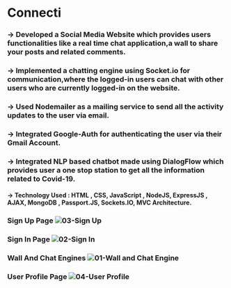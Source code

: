 # Connecti

### -> Developed a Social Media Website which provides users functionalities like a real time chat application,a wall to share your posts and related comments.

### -> Implemented a chatting engine using Socket.io for communication,where the logged-in users can chat with other users who are currently logged-in on the website.

### -> Used Nodemailer as a mailing service to send all the activity updates to the user via email.

### -> Integrated Google-Auth for authenticating the user via their Gmail Account.

### -> Integrated NLP based chatbot made using DialogFlow which provides user a one stop station to get all the information related to Covid-19.

#### -> Technology Used : HTML , CSS, JavaScript , NodeJS, ExpressJS , AJAX, MongoDB , Passport.JS, Sockets.IO, MVC Architecture.

### Sign Up Page ![03-Sign Up](https://user-images.githubusercontent.com/46219105/122176291-0fcc4080-cea2-11eb-9bdb-83f382cd1507.JPG)
### Sign In Page ![02-Sign In](https://user-images.githubusercontent.com/46219105/122176279-0e9b1380-cea2-11eb-819d-8ab31426119d.JPG)
### Wall And Chat Engines ![01-Wall and Chat Engine](https://user-images.githubusercontent.com/46219105/122176271-0c38b980-cea2-11eb-900b-06384d824b65.JPG)
### User Profile Page ![04-User Profile](https://user-images.githubusercontent.com/46219105/122176299-11960400-cea2-11eb-9a72-cd022dd8150c.JPG)


